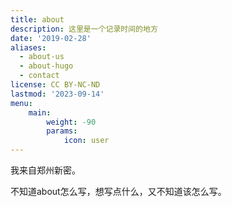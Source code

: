 ```yaml
---
title: about
description: 这里是一个记录时间的地方
date: '2019-02-28'
aliases:
  - about-us
  - about-hugo
  - contact
license: CC BY-NC-ND
lastmod: '2023-09-14'
menu:
    main: 
        weight: -90
        params:
            icon: user
---
```


我来自郑州新密。

不知道about怎么写，想写点什么，又不知道该怎么写。



